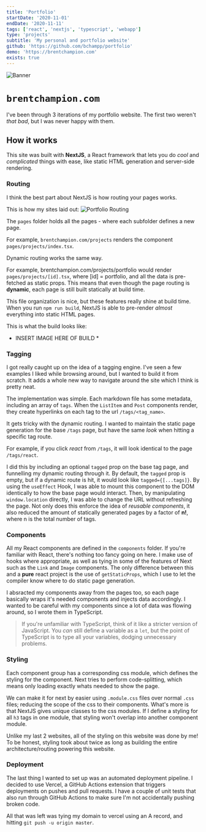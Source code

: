 ```yaml
---
title: 'Portfolio'
startDate: '2020-11-01'
endDate: '2020-11-11'
tags: ['react', 'nextjs', 'typescript', 'webapp']
type: 'projects'
subtitle: 'My personal and portfolio website'
github: 'https://github.com/bchampp/portfolio'
demo: 'https://brentchampion.com'
exists: true
---
```


![Banner](/projects/portfolio/banner.png)
# `brentchampion.com`
I've been through 3 iterations of my portfolio website. The first two weren't *that bad*, but I was never happy with them.

<!-- My first try was a static HTML page; I bootstrapped an html template I liked, filled it up with some content and threw it in an S3 bucket. Attempt #2 was again, a template I bootstrapped, this time using React. I made it during the couple weeks I had off before starting my internship with [Acoutera](/work/acoutera) to practice React. 

They lacked authenticity. I don't want my portfolio website to be an electronic copy of my resume, or a 'fill in the blank' portfolio template. I want it to be a place to experiment, talk about things I'm interested in and document my projects. -->

## How it works
This site was built with <b>NextJS</b>, a React framework that lets you do <i>cool</i> and <i>complicated</i> things with ease, like static HTML generation and server-side rendering. 

### Routing
I think the best part about NextJS is how routing your pages works.  

This is how my sites laid out: 
![Portfolio Routing](/projects/portfolio/routing.png)

The `pages` folder holds all the pages - where each subfolder defines a new page. 

For example, `brentchampion.com/projects` renders the component `pages/projects/index.tsx`.

Dynamic routing works the same way. 

For example, <a>brentchampion.com/projects/portfolio</a> would render `pages/projects/[id].tsx`, where [id] = portfolio, and all the data is pre-fetched as static props. This means that even though the page routing is <b>dynamic</b>, each page is still built statically at build time.

This file organization is nice, but these features really shine at build time. When you run `npm run build`, NextJS is able to pre-render *almost* everything into static HTML pages. 

This is what the build looks like: 
* INSERT IMAGE HERE OF BUILD *

### Tagging
I got really caught up on the idea of a tagging engine. I've seen a few examples I liked while browsing around, but I wanted to build it from scratch. It adds a whole new way to navigate around the site which I think is pretty neat. 

The implementation was simple. Each markdown file has some metadata, including an array of `tags`. When the `ListItem` and `Post` components render, they create hyperlinks on each tag to the url `/tags/<tag_name>`. 

It gets tricky with the dynamic routing. I wanted to maintain the static page generation for the base `/tags` page, but have the same *look* when hitting a specific tag route.

For example, if you click *react* from `/tags`, it will look identical to the page `/tags/react`. 

I did this by including an optional `tagged` prop on the base tag page, and funnelling my dynamic routing through it. By default, the `tagged` prop is empty, but if a dynamic route is hit, it would look like `tagged={[...tags]}`. By using the `useEffect` Hook, I was able to mount this component to the DOM identically to how the base page would interact. Then, by manipulating `window.location` directly, I was able to change the URL without refreshing the page. Not only does this enforce the idea of <i>reusable components</i>, it also reduced the amount of statically generated pages by a factor of **n!**, where n is the total number of tags. 


### Components
All my React components are defined in the `components` folder. If you're familiar with React, there's nothing too fancy going on here. I make use of hooks where appropriate, as well as tying in some of the features of Next such as the `Link` and `Image` components. The only difference between this and a **pure** react project is the use of `getStaticProps`, which I use to let the compiler know where to do static page generation. 

I absracted my components away from the pages too, so each page basically wraps it's needed components and injects data accordingly. I wanted to be careful with my components since a lot of data was flowing around, so I wrote them in TypeScript. 
> If you're unfamiliar with TypeScript, think of it like a stricter version of JavaScript. You *can* still define a variable as a `let`, but the point of TypeScript is to type all your variables, dodging unnecessary problems. 

### Styling
Each component group has a corresponding css module, which defines the styling for the component. Next tries to perform code-splitting, which means only loading exactly whats needed to show the page. 

We can make it for next by easier using `.module.css` files over normal `.css` files; reducing the scope of the css to their components. What's more is that NextJS gives unique classes to the css modules. If I define a styling for all `h3` tags in one module, that styling won't overlap into another component module.

Unlike my last 2 websites, all of the styling on this website was done by me! To be honest, styling took about twice as long as building the entire architecture/routing powering this website. 


### Deployment
The last thing I wanted to set up was an automated deployment pipeline. I decided to use Vercel, a GitHub Actions extension that triggers deployments on pushes and pull requests. I have a couple of unit tests that also run through GitHub Actions to make sure I'm not accidentally pushing broken code. 

All that was left was tying my domain to vercel using an A record, and hitting `git push -u origin master`. 